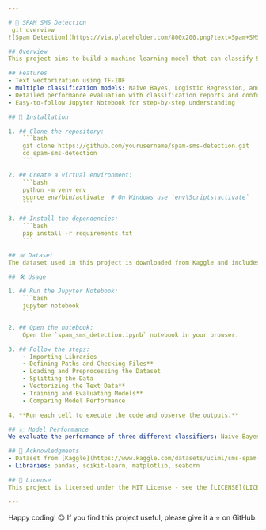 ```yaml
---

# 📱 SPAM SMS Detection
 git overview
![Spam Detection](https://via.placeholder.com/800x200.png?text=Spam+SMS+Detection)

## Overview
This project aims to build a machine learning model that can classify SMS messages as spam or legitimate (ham). We use techniques like TF-IDF for text vectorization and classifiers such as Naive Bayes, Logistic Regression, and Support Vector Machines (SVM).

## Features
- Text vectorization using TF-IDF
- Multiple classification models: Naive Bayes, Logistic Regression, and SVM
- Detailed performance evaluation with classification reports and confusion matrices
- Easy-to-follow Jupyter Notebook for step-by-step understanding

## 🚀 Installation

1. ## Clone the repository:
    ```bash
    git clone https://github.com/yourusername/spam-sms-detection.git
    cd spam-sms-detection
    ```

2. ## Create a virtual environment:
    ```bash
    python -m venv env
    source env/bin/activate  # On Windows use `env\Scripts\activate`
    ```

3. ## Install the dependencies:
    ```bash
    pip install -r requirements.txt
    ```

## 📊 Dataset
The dataset used in this project is downloaded from Kaggle and includes SMS messages labeled as spam or ham. Place the dataset file (`spam.csv`) in the `data/` directory.

## 🛠 Usage

1. ## Run the Jupyter Notebook:
    ```bash
    jupyter notebook
    ```

2. ## Open the notebook:
    Open the `spam_sms_detection.ipynb` notebook in your browser.

3. ## Follow the steps:
    - Importing Libraries
    - Defining Paths and Checking Files**
    - Loading and Preprocessing the Dataset
    - Splitting the Data
    - Vectorizing the Text Data**
    - Training and Evaluating Models**
    - Comparing Model Performance

4. **Run each cell to execute the code and observe the outputs.**

## 📈 Model Performance
We evaluate the performance of three different classifiers: Naive Bayes, Logistic Regression, and SVM. The best-performing model can be chosen for deployment based on accuracy, precision, recall, and F1-score.

## 🤝 Acknowledgments
- Dataset from [Kaggle](https://www.kaggle.com/datasets/uciml/sms-spam-collection-dataset)
- Libraries: pandas, scikit-learn, matplotlib, seaborn

## 📄 License
This project is licensed under the MIT License - see the [LICENSE](LICENSE) file for details.

---
```


Happy coding! 😊 If you find this project useful, please give it a ⭐ on GitHub.
